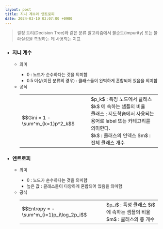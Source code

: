 ```yaml
---
layout: post
title: 지니 계수와 엔트로피
date: 2024-03-10 02:07:00 +0900
---
```

> 결정 트리(Decision Tree)와 같은 분류 알고리즘에서 불순도(impurity) 또는 불확실성을 측정하는 데 사용되는 지표

- ### 지니 계수
  - 의미
    <enter></enter>
    <div class="sub"><ul>
    <li>0 : 노드가 순수하다는 것을 의미함</li>
    <li>0.5 이상(이진 분류의 경우) : 클래스들이 완벽하게 혼합되어 있음을 의미함</li>
    </ul></div>
  - 공식
    <enter></enter>
    <table>
    <tr>
    <td class="letex">$$Gini = 1 - \sum^m_{k=1}p^2_k$$</td>
    <td class="letex-desc">
    $p_k$ : 특정 노드에서 클래스 $k$ 에 속하는 샘플의 비율 <br />
    클래스 : 지도학습에서 사용되는 용어로 label 또는 카테고리를 의미한다. <br />
    $k$ : 클래스의 인덱스
    $m$ : 전체 클래스 개수
    </td>
    </tr>
    </table>

- ### 엔트로피
  - 의미
    <enter></enter>
    <div class="sub"><ul>
    <li>0 : 노드가 순수하다는 것을 의미함</li>
    <li>높은 값 : 클래스들이 다양하게 혼합되어 있음을 의미함</li>
    </ul></div>
  - 공식
    <enter></enter>
    <table>
    <tr>
    <td class="letex">$$Entropy = -\sum^m_{i=1}p_i\log_2p_i$$</td>
    <td class="letex-desc">
    $p_i$ : 특정 클래스 $i$ 에 속하는 샘플의 비율<br />
    $m$ : 클래스의 총 개수
    </td>
    </tr>
    </table>